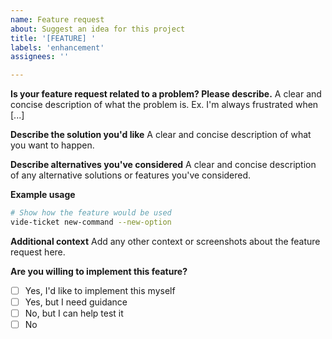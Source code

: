 ```yaml
---
name: Feature request
about: Suggest an idea for this project
title: '[FEATURE] '
labels: 'enhancement'
assignees: ''

---
```


**Is your feature request related to a problem? Please describe.**
A clear and concise description of what the problem is. Ex. I'm always frustrated when [...]

**Describe the solution you'd like**
A clear and concise description of what you want to happen.

**Describe alternatives you've considered**
A clear and concise description of any alternative solutions or features you've considered.

**Example usage**
```bash
# Show how the feature would be used
vide-ticket new-command --new-option
```

**Additional context**
Add any other context or screenshots about the feature request here.

**Are you willing to implement this feature?**
- [ ] Yes, I'd like to implement this myself
- [ ] Yes, but I need guidance
- [ ] No, but I can help test it
- [ ] No